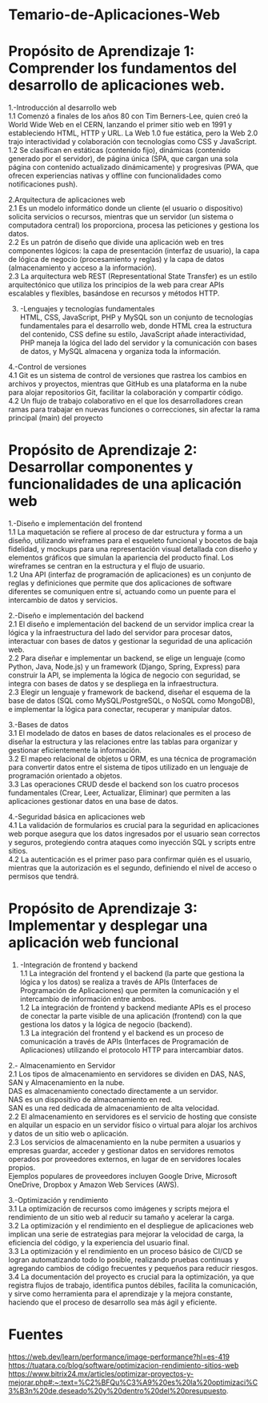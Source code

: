 # Temario-de-Aplicaciones-Web
# Propósito de Aprendizaje 1: Comprender los fundamentos del desarrollo de aplicaciones web.  
  1.-Introducción al desarrollo web  
1.1 Comenzó a finales de los años 80 con Tim Berners-Lee, quien creó la World Wide Web en el CERN, lanzando el primer sitio web en 1991 y estableciendo HTML, HTTP y URL. La Web 1.0 fue estática, pero la Web 2.0 trajo interactividad y colaboración con tecnologías como CSS y JavaScript.  
1.2 Se clasifican en estáticas (contenido fijo), dinámicas (contenido generado por el servidor), de página única (SPA, que cargan una sola página con contenido actualizado dinámicamente) y progresivas (PWA, que ofrecen experiencias nativas y offline con funcionalidades como notificaciones push).   

  2.Arquitectura de aplicaciones web  
2.1 Es un modelo informático donde un cliente (el usuario o dispositivo) solicita servicios o recursos, mientras que un servidor (un sistema o computadora central) los proporciona, procesa las peticiones y gestiona los datos.    
2.2 Es un patrón de diseño que divide una aplicación web en tres componentes lógicos: la capa de presentación (interfaz de usuario), la capa de lógica de negocio (procesamiento y reglas) y la capa de datos (almacenamiento y acceso a la información).  
2.3 La arquitectura web REST (Representational State Transfer) es un estilo arquitectónico que utiliza los principios de la web para crear APIs escalables y flexibles, basándose en recursos y métodos HTTP.  

  3. -Lenguajes y tecnologías fundamentales  
HTML, CSS, JavaScript, PHP y MySQL son un conjunto de tecnologías fundamentales para el desarrollo web, donde HTML crea la estructura del contenido, CSS define su estilo, JavaScript añade interactividad, PHP maneja la lógica del lado del servidor y la comunicación con bases de datos, y MySQL almacena y organiza toda la información.  

  4.-Control de versiones  
4.1 Git es un sistema de control de versiones que rastrea los cambios en archivos y proyectos, mientras que GitHub es una plataforma en la nube para alojar repositorios Git, facilitar la colaboración y compartir código.  
4.2 Un flujo de trabajo colaborativo en el que los desarrolladores crean ramas para trabajar en nuevas funciones o correcciones, sin afectar la rama principal (main) del proyecto  

# Propósito de Aprendizaje 2: Desarrollar componentes y funcionalidades de una aplicación web  
  1.-Diseño e implementación del frontend  
1.1 La maquetación se refiere al proceso de dar estructura y forma a un diseño, utilizando wireframes para el esqueleto funcional y bocetos de baja fidelidad, y mockups para una representación visual detallada con diseño y elementos gráficos que simulan la apariencia del producto final. Los wireframes se centran en la estructura y el flujo de usuario.  
1.2 Una API (interfaz de programación de aplicaciones) es un conjunto de reglas y definiciones que permite que dos aplicaciones de software diferentes se comuniquen entre sí, actuando como un puente para el intercambio de datos y servicios.  

  2.-Diseño e implementación del backend  
2.1 El diseño e implementación del backend de un servidor implica crear la lógica y la infraestructura del lado del servidor para procesar datos, interactuar con bases de datos y gestionar la seguridad de una aplicación web.  
2.2 Para diseñar e implementar un backend, se elige un lenguaje (como Python, Java, Node.js) y un framework (Django, Spring, Express) para construir la API, se implementa la lógica de negocio con seguridad, se integra con bases de datos y se despliega en la infraestructura.  
2.3 Elegir un lenguaje y framework de backend, diseñar el esquema de la base de datos (SQL como MySQL/PostgreSQL, o NoSQL como MongoDB), e implementar la lógica para conectar, recuperar y manipular datos.  

  3.-Bases de datos  
3.1 El modelado de datos en bases de datos relacionales es el proceso de diseñar la estructura y las relaciones entre las tablas para organizar y gestionar eficientemente la información.  
3.2 El mapeo relacional de objetos u ORM, es una técnica de programación para convertir datos entre el sistema de tipos utilizado en un lenguaje de programación orientado a objetos.  
3.3 Las operaciones CRUD desde el backend son los cuatro procesos fundamentales (Crear, Leer, Actualizar, Eliminar) que permiten a las aplicaciones gestionar datos en una base de datos.  

  4.-Seguridad básica en aplicaciones web  
4.1 La validación de formularios es crucial para la seguridad en aplicaciones web porque asegura que los datos ingresados por el usuario sean correctos y seguros, protegiendo contra ataques como inyección SQL y scripts entre sitios.  
4.2  La autenticación es el primer paso para confirmar quién es el usuario, mientras que la autorización es el segundo, definiendo el nivel de acceso o permisos que tendrá.   

# Propósito de Aprendizaje 3: Implementar y desplegar una aplicación web funcional  
  1. -Integración de frontend y backend  
1.1 La integración del frontend y el backend (la parte que gestiona la lógica y los datos) se realiza a través de APIs (Interfaces de Programación de Aplicaciones) que permiten la comunicación y el intercambio de información entre ambos.  
1.2 La integración de frontend y backend mediante APIs es el proceso de conectar la parte visible de una aplicación (frontend) con la que gestiona los datos y la lógica de negocio (backend).  
1.3 La integración del frontend y el backend es un proceso de comunicación a través de APIs (Interfaces de Programación de Aplicaciones) utilizando el protocolo HTTP para intercambiar datos.  

  2.- Almacenamiento en Servidor  
2.1 Los tipos de almacenamiento en servidores se dividen en DAS, NAS, SAN y Almacenamiento en la nube.  
DAS es almacenamiento conectado directamente a un servidor.  
NAS es un dispositivo de almacenamiento en red.  
SAN es una red dedicada de almacenamiento de alta velocidad.  
2.2 El almacenamiento en servidores es el servicio de hosting que consiste en alquilar un espacio en un servidor físico o virtual para alojar los archivos y datos de un sitio web o aplicación.   
2.3 Los servicios de almacenamiento en la nube permiten a usuarios y empresas guardar, acceder y gestionar datos en servidores remotos operados por proveedores externos, en lugar de en servidores locales propios.  
Ejemplos populares de proveedores incluyen Google Drive, Microsoft OneDrive, Dropbox y Amazon Web Services (AWS).  

  3.-Optimización y rendimiento  
3.1 La optimización de recursos como imágenes y scripts mejora el rendimiento de un sitio web al reducir su tamaño y acelerar la carga.  
3.2 La optimización y el rendimiento en el despliegue de aplicaciones web implican una serie de estrategias para mejorar la velocidad de carga, la eficiencia del código, y la experiencia del usuario final.  
3.3 La optimización y el rendimiento en un proceso básico de CI/CD se logran automatizando todo lo posible, realizando pruebas continuas y agregando cambios de código frecuentes y pequeños para reducir riesgos.  
3.4 La documentación del proyecto es crucial para la optimización, ya que registra flujos de trabajo, identifica puntos débiles, facilita la comunicación, y sirve como herramienta para el aprendizaje y la mejora constante, haciendo que el proceso de desarrollo sea más ágil y eficiente.  

# Fuentes  
https://web.dev/learn/performance/image-performance?hl=es-419  
https://tuatara.co/blog/software/optimizacion-rendimiento-sitios-web  
https://www.bitrix24.mx/articles/optimizar-proyectos-y-mejorar.php#:~:text=%C2%BFQu%C3%A9%20es%20la%20optimizaci%C3%B3n%20de,deseado%20y%20dentro%20del%20presupuesto.  
